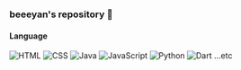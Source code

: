 ### beeeyan's repository 👋
  
#### Language  
![HTML](https://img.shields.io/badge/language-HTML-red) ![CSS](https://img.shields.io/badge/language-CSS-yellow) ![Java](https://img.shields.io/badge/language-Java-orange) ![JavaScript](https://img.shields.io/badge/language-JavaScript-green) ![Python](https://img.shields.io/badge/language-Python-blue) ![Dart](https://img.shields.io/badge/language-Dart-yellowgreen) ...etc
<!--
**nekotokurasu11/nekotokurasu11** is a ✨ _special_ ✨ repository because its `README.md` (this file) appears on your GitHub profile.

Here are some ideas to get you started:

- 🔭 I’m currently working on ...
- 🌱 I’m currently learning ...
- 👯 I’m looking to collaborate on ...
- 🤔 I’m looking for help with ...
- 💬 Ask me about ...
- 📫 How to reach me: ...
- 😄 Pronouns: ...
- ⚡ Fun fact: ...
-->
